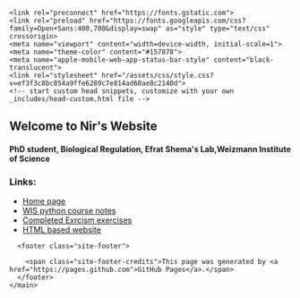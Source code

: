 
<!DOCTYPE html>
<html lang="en-US">
  <head>
    <meta charset="UTF-8">

<!-- Begin Jekyll SEO tag v2.7.1 -->
<title>GitHub Page of Nir Erez</title>
<meta name="generator" content="Jekyll v3.9.0" />
<meta property="og:title" content="GitHub Page of Nir Erez" />
<meta property="og:locale" content="en_US" />
<link rel="canonical" href="https://github.nirer06.com/" />
<meta property="og:url" content="https://github.szabgab.com/" />
<meta property="og:site_name" content="GitHub Page of Nir Erez" />
<meta name="twitter:card" content="summary" />
<meta property="twitter:title" content="GitHub Page of Nir Erez" />
<script type="application/ld+json">
{"url":"https://github.nirer06.com/","@type":"WebSite","headline":"GitHub Page of Nir Erez","name":"GitHub Page of Nir Erez","@context":"https://schema.org"}</script>
<!-- End Jekyll SEO tag -->

    <link rel="preconnect" href="https://fonts.gstatic.com">
    <link rel="preload" href="https://fonts.googleapis.com/css?family=Open+Sans:400,700&display=swap" as="style" type="text/css" crossorigin>
    <meta name="viewport" content="width=device-width, initial-scale=1">
    <meta name="theme-color" content="#157878">
    <meta name="apple-mobile-web-app-status-bar-style" content="black-translucent">
    <link rel="stylesheet" href="/assets/css/style.css?v=ef3f3c8bc854a9ffe6289c7e814ad60ae8c2140d">
    <!-- start custom head snippets, customize with your own _includes/head-custom.html file -->

<!-- Setup Google Analytics -->



<!-- You can set your favicon here -->
<!-- link rel="shortcut icon" type="image/x-icon" href="/favicon.ico" -->

<!-- end custom head snippets -->


  </head>
  <body>
     <main id="content" class="main-content" role="main">

<h2 id="experience"><strong>Welcome to Nir's Website</strong></h2>

<h4 id="phd-student-theoretical-Biological-Regulation">PhD student, Biological Regulation, Efrat Shema's Lab,Weizmann Institute of Science</h4>
<h3 id="Links">Links:</h3>
<ul>
  <li><a href="https://nirer06.github.io/">Home page</a></li>
  <li><a href="https://nirer06.github.io/Notes">WIS python course notes</a></li>
  <li><a href="https://nirer06.github.io/Excrcism">Completed Exrcism exercises</a></li>
  <li><a href="https://nirer06.github.io/web/index.html">HTML based website</a></li>
</ul>


      <footer class="site-footer">
        
        <span class="site-footer-credits">This page was generated by <a href="https://pages.github.com">GitHub Pages</a>.</span>
      </footer>
    </main>
  </body>
</html>
